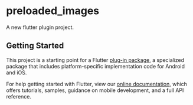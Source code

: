 # preloaded_images

A new flutter plugin project.

## Getting Started

This project is a starting point for a Flutter
[plug-in package](https://flutter.dev/developing-packages/),
a specialized package that includes platform-specific implementation code for
Android and iOS.

For help getting started with Flutter, view our 
[online documentation](https://flutter.dev/docs), which offers tutorials, 
samples, guidance on mobile development, and a full API reference.
